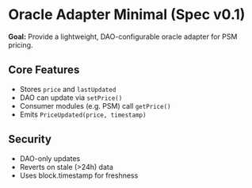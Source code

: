 # Oracle Adapter Minimal (Spec v0.1)

**Goal:** Provide a lightweight, DAO-configurable oracle adapter for PSM pricing.

## Core Features
- Stores `price` and `lastUpdated`
- DAO can update via `setPrice()`
- Consumer modules (e.g. PSM) call `getPrice()`
- Emits `PriceUpdated(price, timestamp)`

## Security
- DAO-only updates
- Reverts on stale (>24h) data
- Uses block.timestamp for freshness
